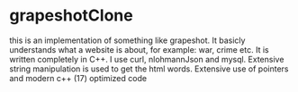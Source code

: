 # grapeshotClone

this is an implementation of something like grapeshot. It basicly understands what a website is about, for example: war, crime etc.
It is written completely in C++. I use curl, nlohmannJson and mysql.
Extensive string manipulation is used to get the html words.
Extensive use of pointers and modern c++ (17) 
optimized code
